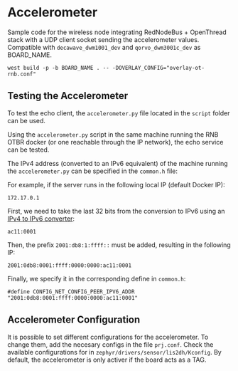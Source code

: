 # Accelerometer
Sample code for the wireless node integrating RedNodeBus + OpenThread stack with a UDP client socket sending the accelerometer values. Compatible with `decawave_dwm1001_dev` and `qorvo_dwm3001c_dev` as BOARD_NAME.


```
west build -p -b BOARD_NAME . -- -DOVERLAY_CONFIG="overlay-ot-rnb.conf"
```

## Testing the Accelerometer
To test the echo client, the `accelerometer.py` file located in the `script` folder can be used.

Using the `accelerometer.py` script in the same machine running the RNB OTBR docker (or one reachable through the IP network), the echo service can be tested.

The IPv4 address (converted to an IPv6 equivalent) of the machine running the `accelerometer.py` can be specified in the `common.h` file:

For example, if the server runs in the following local IP (default Docker IP):
```
172.17.0.1
```
First, we need to take the last 32 bits from the conversion to IPv6 using an [IPv4 to IPv6 converter](https://iplocation.io/ipv4-to-ipv6/):
```
ac11:0001
```
Then, the prefix `2001:db8:1:ffff::` must be added, resulting in the following IP:
```
2001:0db8:0001:ffff:0000:0000:ac11:0001
```

Finally, we specify it in the corresponding define in `common.h`:
```
#define CONFIG_NET_CONFIG_PEER_IPV6_ADDR "2001:0db8:0001:ffff:0000:0000:ac11:0001"
```

## Accelerometer Configuration
It is possible to set different configurations for the accelerometer. To change them, add the necesary configs in the file `prj.conf`. Check the available configurations for in `zephyr/drivers/sensor/lis2dh/Kconfig`. By default, the accelerometer is only activer if the board acts as a TAG.
